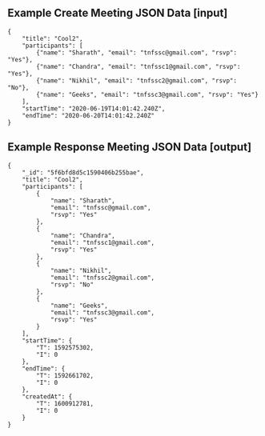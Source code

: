 ## Example Create Meeting JSON Data [input]

    {
    	"title": "Cool2",
    	"participants": [
    		{"name": "Sharath", "email": "tnfssc@gmail.com", "rsvp": "Yes"},
    		{"name": "Chandra", "email": "tnfssc1@gmail.com", "rsvp": "Yes"},
    		{"name": "Nikhil", "email": "tnfssc2@gmail.com", "rsvp": "No"},
    		{"name": "Geeks", "email": "tnfssc3@gmail.com", "rsvp": "Yes"}
    	],
    	"startTime": "2020-06-19T14:01:42.240Z",
    	"endTime": "2020-06-20T14:01:42.240Z"
    }

## Example Response Meeting JSON Data [output]

    {
        "_id": "5f6bfd8d5c1590406b255bae",
        "title": "Cool2",
        "participants": [
            {
                "name": "Sharath",
                "email": "tnfssc@gmail.com",
                "rsvp": "Yes"
            },
            {
                "name": "Chandra",
                "email": "tnfssc1@gmail.com",
                "rsvp": "Yes"
            },
            {
                "name": "Nikhil",
                "email": "tnfssc2@gmail.com",
                "rsvp": "No"
            },
            {
                "name": "Geeks",
                "email": "tnfssc3@gmail.com",
                "rsvp": "Yes"
            }
        ],
        "startTime": {
            "T": 1592575302,
            "I": 0
        },
        "endTime": {
            "T": 1592661702,
            "I": 0
        },
        "createdAt": {
            "T": 1600912781,
            "I": 0
        }
    }
